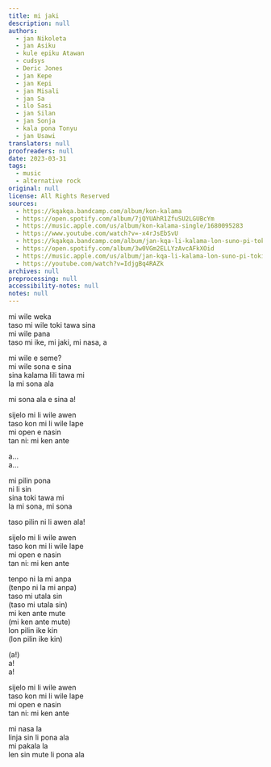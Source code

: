 ```yaml
---
title: mi jaki
description: null
authors:
  - jan Nikoleta
  - jan Asiku
  - kule epiku Atawan
  - cudsys
  - Deric Jones
  - jan Kepe
  - jan Kepi
  - jan Misali
  - jan Sa
  - ilo Sasi
  - jan Silan
  - jan Sonja
  - kala pona Tonyu
  - jan Usawi
translators: null
proofreaders: null
date: 2023-03-31
tags:
  - music
  - alternative rock
original: null
license: All Rights Reserved
sources:
  - https://kqakqa.bandcamp.com/album/kon-kalama
  - https://open.spotify.com/album/7jQYUAhR1ZfuSU2LGUBcYm
  - https://music.apple.com/us/album/kon-kalama-single/1680095283
  - https://www.youtube.com/watch?v=-x4rJsEbSvU
  - https://kqakqa.bandcamp.com/album/jan-kqa-li-kalama-lon-suno-pi-toki-pona-lon-tenpo-sike-nanpa-2023
  - https://open.spotify.com/album/3w0VGm2ELLYzAvcAFkXOid
  - https://music.apple.com/us/album/jan-kqa-li-kalama-lon-suno-pi-toki-pona-lon-tenpo-sike/1703886265
  - https://youtube.com/watch?v=IdjgBq4RAZk
archives: null
preprocessing: null
accessibility-notes: null
notes: null
---
```


mi wile weka  \
taso mi wile toki tawa sina  \
mi wile pana  \
taso mi ike, mi jaki, mi nasa, a

mi wile e seme?  \
mi wile sona e sina  \
sina kalama lili tawa mi  \
la mi sona ala

mi sona ala e sina a!

sijelo mi li wile awen  \
taso kon mi li wile lape  \
mi open e nasin  \
tan ni: mi ken ante

a...  \
a...

mi pilin pona  \
ni li sin  \
sina toki tawa mi  \
la mi sona, mi sona

taso pilin ni li awen ala!

sijelo mi li wile awen  \
taso kon mi li wile lape  \
mi open e nasin  \
tan ni: mi ken ante

tenpo ni la mi anpa  \
(tenpo ni la mi anpa)  \
taso mi utala sin  \
(taso mi utala sin)  \
mi ken ante mute  \
(mi ken ante mute)  \
lon pilin ike kin  \
(lon pilin ike kin)

(a!)  \
a!  \
a!

sijelo mi li wile awen  \
taso kon mi li wile lape  \
mi open e nasin  \
tan ni: mi ken ante

mi nasa la  \
linja sin li pona ala  \
mi pakala la  \
len sin mute li pona ala
